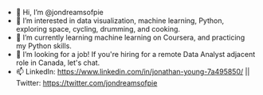 - 🐸 Hi, I’m @jondreamsofpie
- 👀 I’m interested in data visualization, machine learning, Python, exploring space, cycling, drumming, and cooking.
- 🧠 I’m currently learning machine learning on Coursera, and practicing my Python skills. 
- 🔎 I’m looking for a job! If you're hiring for a remote Data Analyst adjacent role in Canada, let's chat.
- 📫 LinkedIn: https://www.linkedin.com/in/jonathan-young-7a495850/ || Twitter: https://twitter.com/jondreamsofpie

<!---
jondreamsofpie/jondreamsofpie is a ✨ special ✨ repository because its `README.md` (this file) appears on your GitHub profile.
You can click the Preview link to take a look at your changes.
Updated June 22, 2021
--->
